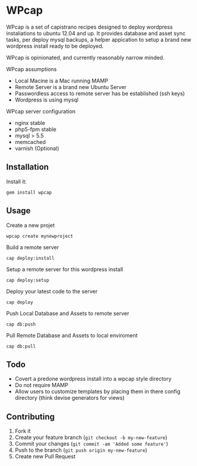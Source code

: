 # WPcap

WPcap is a set of capistrano recipes designed to deploy wordpress instaliations to ubuntu 12.04 and up. It provides database and asset sync tasks, per deploy mysql backups, a helper appication to setup a brand new wordpress install ready to be deployed.  

WPcap is opinionated, and currently reasonably narrow minded.  

WPcap assumptions

  * Local Macine is a Mac running MAMP
  * Remote Server is a brand new Ubuntu Server 
  * Passwordless access to remote server has be established (ssh keys) 
  * Wordpress is using mysql

WPcap server configuration

  * nginx stable
  * php5-fpm stable
  * mysql > 5.5
  * memcached
  * varnish (Optional)

## Installation

Install it:

    gem install wpcap

## Usage

Create a new projet
  
    wpcap create mynewproject

Build a remote server
  
    cap deploy:install

Setup a remote server for this wordpress install

    cap deploy:setup

Deploy your latest code to the server

    cap deploy
    
Push Local Database and Assets to remote server

    cap db:push
    
Pull Remote Database and Assets to local enviroment

    cap db:pull
    
## Todo

  * Covert a predone wordpress install into a wpcap style directory
  * Do not require MAMP
  * Allow users to customize templates by placing them in there config directory (think devise generators for views)
  

## Contributing

1. Fork it
2. Create your feature branch (`git checkout -b my-new-feature`)
3. Commit your changes (`git commit -am 'Added some feature'`)
4. Push to the branch (`git push origin my-new-feature`)
5. Create new Pull Request
